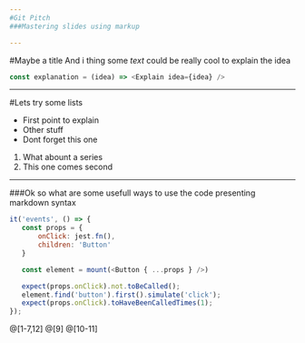 ```yaml
---
#Git Pitch
###Mastering slides using markup

---
```

#Maybe a title
And i thing some *text* could be really cool to explain the idea
 ```javascript
const explanation = (idea) => <Explain idea={idea} />
```

---
#Lets try some lists
- First point to explain
- Other stuff
- Dont forget this one
1. What abount a series
2. This one comes second

---
###Ok so what are some usefull ways to use the code presenting markdown syntax 
 ```javascript
it('events', () => {
	const props = {
		onClick: jest.fn(),
		children: 'Button'
	}

	const element = mount(<Button { ...props } />)

	expect(props.onClick).not.toBeCalled();
	element.find('button').first().simulate('click');
	expect(props.onClick).toHaveBeenCalledTimes(1);
});
```
@[1-7,12]
@[9]
@[10-11]